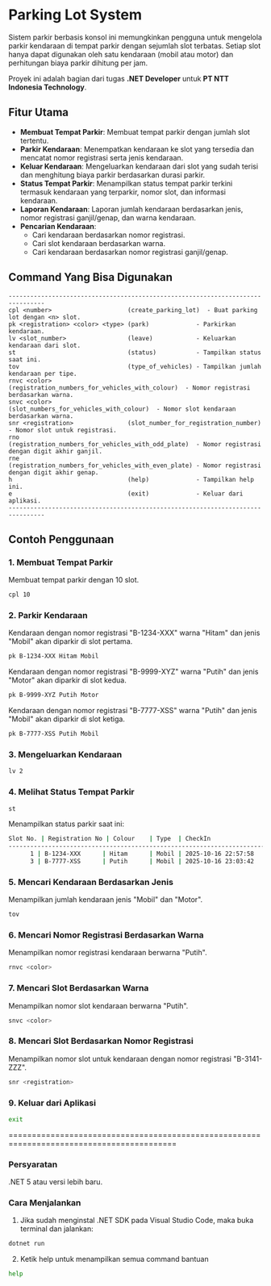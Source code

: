 # Parking Lot System

Sistem parkir berbasis konsol ini memungkinkan pengguna untuk mengelola parkir kendaraan di tempat parkir dengan sejumlah slot terbatas. Setiap slot hanya dapat digunakan oleh satu kendaraan (mobil atau motor) dan perhitungan biaya parkir dihitung per jam.

Proyek ini adalah bagian dari tugas **.NET Developer** untuk **PT NTT Indonesia Technology**.

## Fitur Utama

- **Membuat Tempat Parkir**: Membuat tempat parkir dengan jumlah slot tertentu.
- **Parkir Kendaraan**: Menempatkan kendaraan ke slot yang tersedia dan mencatat nomor registrasi serta jenis kendaraan.
- **Keluar Kendaraan**: Mengeluarkan kendaraan dari slot yang sudah terisi dan menghitung biaya parkir berdasarkan durasi parkir.
- **Status Tempat Parkir**: Menampilkan status tempat parkir terkini termasuk kendaraan yang terparkir, nomor slot, dan informasi kendaraan.
- **Laporan Kendaraan**: Laporan jumlah kendaraan berdasarkan jenis, nomor registrasi ganjil/genap, dan warna kendaraan.
- **Pencarian Kendaraan**:
  - Cari kendaraan berdasarkan nomor registrasi.
  - Cari slot kendaraan berdasarkan warna.
  - Cari kendaraan berdasarkan nomor registrasi ganjil/genap.
 
## Command Yang Bisa Digunakan
```
--------------------------------------------------------------------------------
cpl <number>                     (create_parking_lot)  - Buat parking lot dengan <n> slot.
pk <registration> <color> <type> (park)             - Parkirkan kendaraan.
lv <slot_number>                 (leave)            - Keluarkan kendaraan dari slot.
st                               (status)           - Tampilkan status saat ini.
tov                              (type_of_vehicles) - Tampilkan jumlah kendaraan per tipe.
rnvc <color>                     (registration_numbers_for_vehicles_with_colour)  - Nomor registrasi berdasarkan warna.
snvc <color>                     (slot_numbers_for_vehicles_with_colour)  - Nomor slot kendaraan berdasarkan warna.
snr <registration>               (slot_number_for_registration_number)    - Nomor slot untuk registrasi.
rno                              (registration_numbers_for_vehicles_with_odd_plate)  - Nomor registrasi dengan digit akhir ganjil.
rne                              (registration_numbers_for_vehicles_with_even_plate) - Nomor registrasi dengan digit akhir genap.
h                                (help)             - Tampilkan help ini.
e                                (exit)             - Keluar dari aplikasi.
--------------------------------------------------------------------------------

```
## Contoh Penggunaan

### 1. Membuat Tempat Parkir
Membuat tempat parkir dengan 10 slot.
```bash
cpl 10
```


### 2. Parkir Kendaraan
Kendaraan dengan nomor registrasi "B-1234-XXX" warna "Hitam" dan jenis "Mobil" akan diparkir di slot pertama.
```bash
pk B-1234-XXX Hitam Mobil
```
Kendaraan dengan nomor registrasi "B-9999-XYZ" warna "Putih" dan jenis "Motor" akan diparkir di slot kedua.
```bash
pk B-9999-XYZ Putih Motor
```
Kendaraan dengan nomor registrasi "B-7777-XSS" warna "Putih" dan jenis "Mobil" akan diparkir di slot ketiga.
```bash
pk B-7777-XSS Putih Mobil
```  


### 3. Mengeluarkan Kendaraan
```bash
lv 2
```  


### 4. Melihat Status Tempat Parkir
```bash
st
```
Menampilkan status parkir saat ini:
```bash
Slot No. | Registration No | Colour    | Type  | CheckIn
------------------------------------------------------------------------
      1 | B-1234-XXX      | Hitam      | Mobil | 2025-10-16 22:57:58
      3 | B-7777-XSS      | Putih      | Mobil | 2025-10-16 23:03:42
```

### 5. Mencari Kendaraan Berdasarkan Jenis
Menampilkan jumlah kendaraan jenis "Mobil" dan "Motor".
```bash
tov
```

### 6. Mencari Nomor Registrasi Berdasarkan Warna
Menampilkan nomor registrasi kendaraan berwarna "Putih".
```bash
rnvc <color>
```


### 7. Mencari Slot Berdasarkan Warna
Menampilkan nomor slot kendaraan berwarna "Putih".
```bash
snvc <color>
```


### 8. Mencari Slot Berdasarkan Nomor Registrasi
Menampilkan nomor slot untuk kendaraan dengan nomor registrasi "B-3141-ZZZ".
```bash
snr <registration>
```


### 9. Keluar dari Aplikasi
```bash
exit
```

==========================================================================================
### Persyaratan
.NET 5 atau versi lebih baru.

### Cara Menjalankan
1. Jika sudah menginstal .NET SDK pada Visual Studio Code, maka buka terminal dan jalankan:
```bash
dotnet run
```
2. Ketik help untuk menampilkan semua command bantuan
```bash
help
```
